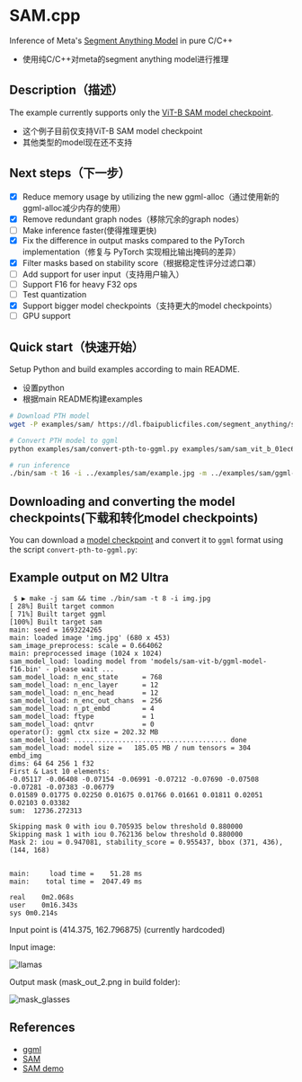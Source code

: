 # SAM.cpp

Inference of Meta's [Segment Anything Model](https://github.com/facebookresearch/segment-anything/) in pure C/C++

 - 使用纯C/C++对meta的segment anything model进行推理

## Description（描述）

The example currently supports only the [ViT-B SAM model checkpoint](https://huggingface.co/facebook/sam-vit-base).

 - 这个例子目前仅支持ViT-B SAM model checkpoint
 - 其他类型的model现在还不支持

## Next steps（下一步）

- [X] Reduce memory usage by utilizing the new ggml-alloc（通过使用新的ggml-alloc减少内存的使用）
- [X] Remove redundant graph nodes（移除冗余的graph nodes）
- [ ] Make inference faster(使得推理更快)
- [X] Fix the difference in output masks compared to the PyTorch implementation（修复与 PyTorch 实现相比输出掩码的差异）
- [X] Filter masks based on stability score（根据稳定性评分过滤口罩）
- [ ] Add support for user input（支持用户输入）
- [ ] Support F16 for heavy F32 ops
- [ ] Test quantization
- [X] Support bigger model checkpoints（支持更大的model checkpoints）
- [ ] GPU support

## Quick start（快速开始）
Setup Python and build examples according to main README.

 - 设置python
 - 根据main README构建examples

```bash
# Download PTH model
wget -P examples/sam/ https://dl.fbaipublicfiles.com/segment_anything/sam_vit_b_01ec64.pth

# Convert PTH model to ggml
python examples/sam/convert-pth-to-ggml.py examples/sam/sam_vit_b_01ec64.pth examples/sam/ 1

# run inference
./bin/sam -t 16 -i ../examples/sam/example.jpg -m ../examples/sam/ggml-model-f16.bin
```

## Downloading and converting the model checkpoints(下载和转化model checkpoints)

You can download a [model checkpoint](https://github.com/facebookresearch/segment-anything/tree/main#model-checkpoints) and convert it to `ggml` format using the script `convert-pth-to-ggml.py`:

## Example output on M2 Ultra
```
 $ ▶ make -j sam && time ./bin/sam -t 8 -i img.jpg
[ 28%] Built target common
[ 71%] Built target ggml
[100%] Built target sam
main: seed = 1693224265
main: loaded image 'img.jpg' (680 x 453)
sam_image_preprocess: scale = 0.664062
main: preprocessed image (1024 x 1024)
sam_model_load: loading model from 'models/sam-vit-b/ggml-model-f16.bin' - please wait ...
sam_model_load: n_enc_state      = 768
sam_model_load: n_enc_layer      = 12
sam_model_load: n_enc_head       = 12
sam_model_load: n_enc_out_chans  = 256
sam_model_load: n_pt_embd        = 4
sam_model_load: ftype            = 1
sam_model_load: qntvr            = 0
operator(): ggml ctx size = 202.32 MB
sam_model_load: ...................................... done
sam_model_load: model size =   185.05 MB / num tensors = 304
embd_img
dims: 64 64 256 1 f32
First & Last 10 elements:
-0.05117 -0.06408 -0.07154 -0.06991 -0.07212 -0.07690 -0.07508 -0.07281 -0.07383 -0.06779
0.01589 0.01775 0.02250 0.01675 0.01766 0.01661 0.01811 0.02051 0.02103 0.03382
sum:  12736.272313

Skipping mask 0 with iou 0.705935 below threshold 0.880000
Skipping mask 1 with iou 0.762136 below threshold 0.880000
Mask 2: iou = 0.947081, stability_score = 0.955437, bbox (371, 436), (144, 168)


main:     load time =    51.28 ms
main:    total time =  2047.49 ms

real	0m2.068s
user	0m16.343s
sys	0m0.214s
```

Input point is (414.375, 162.796875) (currently hardcoded)

Input image:

![llamas](https://user-images.githubusercontent.com/8558655/261301565-37b7bf4b-bf91-40cf-8ec1-1532316e1612.jpg)

Output mask (mask_out_2.png in build folder):

![mask_glasses](https://user-images.githubusercontent.com/8558655/263706800-47eeea30-1457-4c87-938b-8f11536c5aa7.png)

## References

- [ggml](https://github.com/ggerganov/ggml)
- [SAM](https://segment-anything.com/)
- [SAM demo](https://segment-anything.com/demo)
